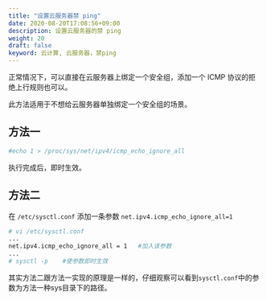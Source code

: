 ```yaml
---
title: "设置云服务器禁 ping"
date: 2020-08-20T17:08:56+09:00
description: 设置云服务器的禁 ping
weight: 20
draft: false
keyword: 云计算, 云服务器，禁ping
---
```


正常情况下，可以直接在云服务器上绑定一个安全组，添加一个 ICMP 协议的拒绝上行规则也可以。

此方法适用于不想给云服务器单独绑定一个安全组的场景。

## 方法一

```bash
#echo 1 > /proc/sys/net/ipv4/icmp_echo_ignore_all
```

执行完成后，即时生效。

## 方法二

在 ```/etc/sysctl.conf``` 添加一条参数 ```net.ipv4.icmp_echo_ignore_all=1``` 

```bash
# vi /etc/sysctl.conf
...
net.ipv4.icmp_echo_ignore_all = 1   #加入该参数
...
# sysctl -p    #使参数即时生效
```

其实方法二跟方法一实现的原理是一样的，仔细观察可以看到```sysctl.conf```中的参数为方法一种sys目录下的路径。
